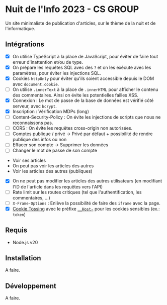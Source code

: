 # Nuit de l'Info 2023 - CS GROUP

Un site minimaliste de publication d'articles, sur le thème de la nuit et de l'informatique.

## Intégrations

- [x] On utilise TypeScript à la place de JavaScript, pour éviter de faire tout erreur d'inattention et/ou de type.
- [x] On prépare les requêtes SQL avec des `?` et on les exécute avec les paramètres, pour éviter les injections SQL.
- [x] Cookies `httpOnly` pour éviter qu'ils soient accessible depuis le DOM avec `document.cookie`.
- [ ] On utilise `.innerText` à la place de `.innerHTML` pour afficher le contenu des commentaires. Ainsi on évite les potentielles failles XSS.
- [x] Connexion : Le mot de passe de la base de données est vérifié côté serveur, avec `bcrypt`.
- [x] Inscription : Vérification MDPs (long)
- [ ] Content-Security-Policy : On évite les injections de scripts que nous ne reconnaissons pas.
- [ ] CORS : On évite les requêtes cross-origin non autorisées.
- [ ] Comptes publique / privé -> Privé par défaut + possibilité de rendre publique des infos ou non
- [ ] Effacer son compte -> Supprimer les données
- [ ] Changer le mot de passe de son compte
- Voir ses articles
- On peut pas voir les articles des autres
- Voir les articles des autres (publiques)
- [x] On ne peut pas modifier les articles des autres utilisateurs (en modifiant l'ID de l'article dans les requêtes vers l'API)
- [ ] Rate limit sur les routes critiques (tel que l'authentification, les commentaires, ...)
- [ ] `X-Frame-Options` : Enlève la possibilité de faire des `iframe` avec la page.
- [x] [Cookie Tossing](https://book.hacktricks.xyz/pentesting-web/hacking-with-cookies/cookie-tossing) avec le préfixe [`__Host-`](https://developer.mozilla.org/en-US/docs/Web/HTTP/Headers/Set-Cookie#secure) pour les cookies sensibles (ex.: `token`)

## Requis

- Node.js v20

## Installation

A faire.

## Développement

A faire.
